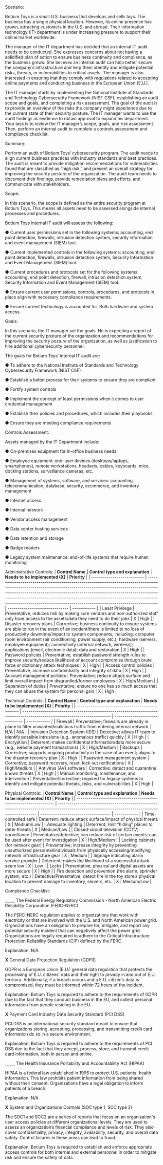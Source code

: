 Scenario:

Botium Toys is a small U.S. business that develops and sells toys.
The business has a single physical location. However, its online presence has grown, attracting customers in the U.S. and abroad.
Their information technology (IT) department is under increasing pressure to support their online market worldwide.

The manager of the IT department has decided that an internal IT audit needs to be conducted.
She expresses concerns about not having a solidified plan of action to ensure business continuity and compliance, as the business grows.
She believes an internal audit can help better secure the company’s infrastructure and help them identify and mitigate potential risks, threats, or vulnerabilities to critical assets.
The manager is also interested in ensuring that they comply with regulations related to accepting online payments and conducting business in the European Union (E.U.).

The IT manager starts by implementing the National Institute of Standards and Technology Cybersecurity Framework (NIST CSF), establishing an audit scope and goals, and completing a risk assessment.
The goal of the audit is to provide an overview of the risks the company might experience due to the current state of their security posture. The IT manager wants to use the audit findings as evidence to obtain approval to expand his department.
Your task is to review the IT manager’s scope, goals, and risk assessment. Then, perform an internal audit to complete a controls assessment and compliance checklist.

Summary:

Perform an audit of Botium Toys’ cybersecurity program. The audit needs to align current business practices with industry standards and best practices.
The audit is meant to provide mitigation recommendations for vulnerabilities found that are classified as “high risk,” and present an overall strategy for improving the security posture of the organization.
The audit team needs to document their findings, provide remediation plans and efforts, and communicate with stakeholders.

Scope:

In this scenario, the scope is defined as the entire security program at Botium Toys. This means all assets need to be assessed alongside internal processes and procedures.

Botium Toys internal IT audit will assess the following:

●	Current user permissions set in the following systems: accounting, end point detection, firewalls, intrusion detection system, security information and event management (SIEM) tool.

●	Current implemented controls in the following systems: accounting, end point detection, firewalls, intrusion detection system, Security Information and Event Management (SIEM) tool.

●	Current procedures and protocols set for the following systems: accounting, end point detection, firewall, intrusion detection system, Security Information and Event Management (SIEM) tool.

●	Ensure current user permissions, controls, procedures, and protocols in place align with necessary compliance requirements.

●	Ensure current technology is accounted for. Both hardware and system access.
  
Goals:

In this scenario, the IT manager set the goals. He is expecting a report of the current security posture of the organization and recommendations for improving the security posture of the organization, as well as justification to hire additional cybersecurity personnel.

The goals for Botium Toys’ internal IT audit are:

●	To adhere to the National Institute of Standards and Technology Cybersecurity Framework (NIST CSF) 

●	Establish a better process for their systems to ensure they are compliant 

●	Fortify system controls

●	Implement the concept of least permissions when it comes to user credential management 

●	Establish their policies and procedures, which includes their playbooks 

●	Ensure they are meeting compliance requirements 

Controls Assessment:

Assets managed by the IT Department include: 

●	On-premises equipment for in-office business needs  

●	Employee equipment: end-user devices (desktops/laptops, smartphones), remote workstations, headsets, cables, keyboards, mice, docking stations, surveillance cameras, etc.

●	Management of systems, software, and services: accounting, telecommunication, database, security, ecommerce, and inventory management

●	Internet access

●	Internal network

●	Vendor access management

●	Data center hosting services  

●	Data retention and storage

●	Badge readers

●	Legacy system maintenance: end-of-life systems that require human monitoring 

Administrative Controls:
| **Control Name**            | **Control type and explanation**                                                                                                                                                                                                                                                                                                                                                                            | **Needs to be implemented (X)** | **Priority** |
| --------------------------- | ----------------------------------------------------------------------------------------------------------------------------------------------------------------------------------------------------------------------------------------------------------------------------------------------------------------------------------------------------------------------------------------------------------- | ------------------------------- | ------------ |
| Least Privilege             | Preventative; reduces risk by making sure vendors and non-authorized staff only have access to the assets/data they need to do their jobs                                                                                                                                                                                                                                                                   | X                               | High         |
| Disaster recovery plans     | Corrective; business continuity to ensure systems are able to run in the event of an incident/there is limited to no loss of productivity downtime/impact to system components, including: computer room environment (air conditioning, power supply, etc.); hardware (servers, employee equipment); connectivity (internal network, wireless); applications (email, electronic data); data and restoration | X                               | High         |
| Password policies           | Preventative; establish password strength rules to improve security/reduce likelihood of account compromise through brute force or dictionary attack techniques                                                                                                                                                                                                                                             | X                               | High         |
| Access control policies     | Preventative; increase confidentiality and integrity of data                                                                                                                                                                                                                                                                                                                                                | X                               | High         |
| Account management policies | Preventative; reduce attack surface and limit overall impact from disgruntled/former employees                                                                                                                                                                                                                                                                                                              | X                               | High/Medium  |
| Separation of duties        | Preventative; ensure no one has so much access that they can abuse the system for personal gain                                                                                                                                                                                                                                                                                                             | X                               | High         |

Technical Controls:
| **Control Name**                                 | **Control type and explanation**                                                                                            | **Needs to be implemented (X)** | **Priority** |
| ------------------------------------------------ | --------------------------------------------------------------------------------------------------------------------------- | ------------------------------- | ------------ |
| Firewall                                         | Preventative; firewalls are already in place to filter unwanted/malicious traffic from entering internal network            | N/A                             | N/A          |
| Intrusion Detection System (IDS)                 | Detective; allows IT team to identify possible intrusions (e.g., anomalous traffic) quickly                                 | X                               | High         |
| Encryption                                       | Deterrent; makes confidential information/data more secure (e.g., website payment transactions)                             | X                               | High/Medium  |
| Backups                                          | Corrective; supports ongoing productivity in the case of an event; aligns to the disaster recovery plan                     | X                               | High         |
| Password management system                       | Corrective; password recovery, reset, lock out notifications                                                                | X                               | High/Medium  |
| Antivirus (AV) software                          | Corrective; detect and quarantine known threats                                                                             | X                               | High         |
| Manual monitoring, maintenance, and intervention | Preventative/corrective; required for legacy systems to identify and mitigate potential threats, risks, and vulnerabilities | X                               | High         |


Physical Controls:
| **Control Name**                                                   | **Control type and explanation**                                                                                                                  | **Needs to be implemented (X)**      | **Priority** |
| ------------------------------------------------------------------ | ------------------------------------------------------------------------------------------------------------------------------------------------- | ------------------------------------ | ------------ |
| Time-controlled safe                                               | Deterrent; reduce attack surface/impact of physical threats                                                                                       | X                                    | Medium/Low   |
| Adequate lighting                                                  | Deterrent; limit “hiding” places to deter threats                                                                                                 | X                                    | Medium/Low   |
| Closed-circuit television (CCTV) surveillance                      | Preventative/detective; can reduce risk of certain events; can be used after event for investigation                                              | X                                    | High/Medium  |
| Locking cabinets (for network gear)                                | Preventative; increase integrity by preventing unauthorized personnel/individuals from physically accessing/modifying network infrastructure gear | X                                    | Medium       |
| Signage indicating alarm service provider                          | Deterrent; makes the likelihood of a successful attack seem low                                                                                   | X                                    | Low          |
| Locks                                                              | Preventative; physical and digital assets are more secure                                                                                         | X                                    | High         |
| Fire detection and prevention (fire alarm, sprinkler system, etc.) | Detective/Preventative; detect fire in the toy store’s physical location to prevent damage to inventory, servers, etc.                            | X                                    | Medium/Low   |

Compliance Checklist:

_____ The Federal Energy Regulatory Commission - North American Electric Reliability Corporation (FERC-NERC)

The FERC-NERC regulation applies to organizations that work with electricity or that are involved with the U.S. and North American power grid. Organizations have an obligation to prepare for, mitigate, and report any potential security incident that can negatively affect the power grid. Organizations are legally required to adhere to the Critical Infrastructure Protection Reliability Standards (CIP) defined by the FERC. 

Explanation: N/A

__X__ General Data Protection Regulation (GDPR)

GDPR is a European Union (E.U.) general data regulation that protects the processing of E.U. citizens’ data and their right to privacy in and out of E.U. territory.
Additionally, if a breach occurs and a E.U. citizen’s data is compromised, they must be informed within 72 hours of the incident.

Explanation: Botium Toys is required to adhere to the requirements of GDPR due to the fact that they conduct business in the EU, and collect personal information from people residing in the EU.

__X__ Payment Card Industry Data Security Standard (PCI DSS)

PCI DSS is an international security standard meant to ensure that organizations storing, accepting, processing, and transmitting credit card information do so in a secure environment. 

Explanation: Botium Toys is required to adhere to the requirements of PCI DSS due to the fact that they accept, process, store, and transmit credit card information, both in person and online.

_____ The Health Insurance Portability and Accountability Act (HIPAA)

HIPAA is a federal law established in 1996 to protect U.S. patients' health information. This law prohibits patient information from being shared without their consent. Organizations have a legal obligation to inform patients of a breach. 

Explanation: N/A

__X__ System and Organizations Controls (SOC type 1, SOC type 2)

The SOC1 and SOC2 are a series of reports that focus on an organization's user access policies at different organizational levels.
They are used to assess an organization’s financial compliance and levels of risk. They also cover confidentiality, privacy, integrity, availability, security, and overall data safety.
Control failures in these areas can lead to fraud.

Explanation: Botium Toys is required to establish and enforce appropriate access controls for both internal and external personnel in order to mitigate risk and ensure the safety of data.


